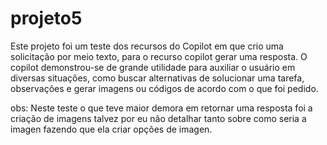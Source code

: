 # projeto5

Este projeto foi um teste dos recursos do Copilot em que crio uma solicitação por meio texto, para o recurso copilot gerar uma resposta. O copilot demonstrou-se de grande utilidade para auxiliar o usuário em diversas situações, como buscar alternativas de solucionar uma tarefa, observações e gerar imagens ou códigos de acordo com o que foi pedido.

obs: Neste teste o que teve maior demora em retornar uma resposta foi a criação de imagens talvez por eu não detalhar tanto sobre como seria a imagen fazendo que ela criar opções de imagen. 
